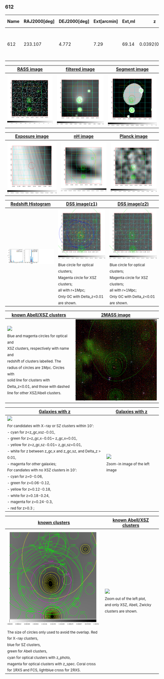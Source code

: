 <div STYLE="page-break-after: always;"></div>

### 612

|Name|RAJ2000[deg]|DEJ2000[deg] |Ext[arcmin]| Ext,ml | z | z_src| C|GC(XSZ,Delta_z<0.01)| GC(OPT,Delta_z<0.01)|GC| R_sig[arcmin] | R500[arcmin] | R500[Mpc]| CRsig[c/s] | CR500[c/s] |L500[1E44 erg/s]|F500[1E-12 erg/s/cm^2]| M500[1E14 Msun]|Tx[keV]|Cnt_sig|Beta|Rc[arcmin]|Comment|Alias|
|---|---|---|---|---|---|------|---|--------|---------|----------|---|---|---|---|---|---|---|---|---|---|---|---|---|---|
|612| 233.107| 4.772| 7.29| 69.14| 0.0392(0.005)| z1, z_opt| S| -| N| C, F20, N, W, XCS| 29.638| 16.151| 0.752| 0.553(0.096)| 0.514(0.089)| 0.321(0.067)| 8.968(1.867)| 1.26(0.13)| 2.50(0.17)| 337.9| 0.512(-0.009+0.020)| 8.234(-0.772+0.962)| An X-ray cluster with $z$ = 0.39 and offset = 0.46 Mpc| t367|

|[RASS image](../image/612/612_img.pdf)|[filtered image](../image/612/612_fil.pdf)|[Segment image](../image/612/612_seg.pdf)|
|-------------------|--------------------|-------------------|
| <img src="../image/612/612_img.png" width="300">  | <img src="../image/612/612_fil.png" width="300">   | <img src="../image/612/612_seg.png" width="300">  |

|[Exposure image](../image/612/612_mex.pdf)| [nH image](../image/612/612_nh.pdf)| [Planck image](../image/612/612_p.pdf)|
|-------------------|--------------------|-------------------|
|<img src="../image/612/612_mex.png" width="300">   | <img src="../image/612/612_nh.png" width="300">    | <img src="../image/612/612_p.png" width="300"> |

|[Redshift Histogram](../image/612/612_zg.pdf) | [DSS image(z1)](../image/612/612_dss_z1.pdf)      |  [DSS image(z2)](../image/612/612_dss_z2.pdf)    |
|-------------------|--------------------|-------------------|
|<img src="../image/612/612_zg.png" width="300"> |<img src="../image/612/612_dss_z1.png" width="300"> <sub><br>Blue circle for optical clusters; <br>Magenta circle for XSZ clusters; <br>all with r=1Mpc; <br>Only GC with Delta_z<0.01 are shown. </sub>| <img src="../image/612/612_dss_z2.png" width="300"><sub><br>Blue circle for optical clusters; <br>Magenta circle for XSZ clusters; <br>all with r=1Mpc; <br>Only GC with Delta_z<0.01 are shown. </sub> |

|[known Abell/XSZ clusters](../image/612/612_m.pdf) | [2MASS image](../image/612/612_2mass.pdf)      |
|-------------------|-------------------|
|<img src=../image/612/612_m.png width="300"> <br><sub>Blue and magenta circles for optical and <br>XSZ clusters, respectively with name and <br>redshift of clusters labelled. The <br>radius of circles are 1Mpc. Circles with <br>solid line for clusters with <br>Delta_z<0.01, and those with dashed <br>line for other XSZ/Abell clusters.        </sub>|<img src="../image/612/612_2mass.png" width="300">  |

|[Galaxies with z](../image/612/612_opt_ned.pdf) |[Galaxies with z](../image/612/612_opt_ned_zoom.pdf) |
|-------------------|-------------------|
| <img src=../image/612/612_opt_ned.png width="300"> <br><sub> For candidates with X-ray or SZ clusters within 10': <br> - cyan for z<z_gc,xsz-0.01, <br> - green for z=z_gc,x-0.01~ z_gc,x+0.01, <br> - yellow for z=z_gc,sz-0.01~ z_gc,sz+0.01, <br> - white for z between z_gc,x and z_gc,sz, and Delta_z > 0.01, <br> - magenta for other galaxies; <br>For candiates with no XSZ clusters in 10': <br> - cyan for z=0-0.06, <br> - green for z=0.06-0.12, <br> - yellow for z=0.12-0.18, <br> - white for z=0.18-0.24, <br> - magenta for z=0.24-0.3, <br> - red for z>0.3 ;  </sub>|<img src=../image/612/612_opt_ned_zoom.png width="300">  <br><sub> Zoom-in image of the left image</sub>|

|[known clusters](../image/612/612_gc.pdf) |[known Abell/XSZ clusters](../image/612/612_gc_large.pdf) |
|-------------------|-------------------|
| <img src=../image/612/612_gc.png width="300"> <br><sub> The size of circles only used to avoid the overlap. Red for X-ray clusters, <br> blue for SZ clusters, <br> green for Abell clusters, <br> cyan for optical clusters with z_photo, <br> magenta for optical clusters with z_spec. Coral cross for 1RXS and FCS, lightblue cross for 2RXS. </sub>|<img src=../image/612/612_gc_large.png width="300"> <br><sub> Zoom out of the left plot, <br> and only XSZ, Abell, Zwicky clusters are shown. </sub> |



